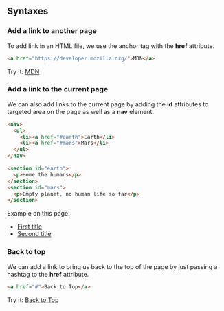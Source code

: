 ## Syntaxes

### Add a link to another page
To add link in an HTML file, we use the anchor tag with the **href** attribute.
```html
<a href="https://developer.mozilla.org/">MDN</a>
```
Try it: <a href="https://developer.mozilla.org/">MDN</a>

### Add a link to the current page
We can also add links to the current page by adding the **id** attributes to targeted area on the page as well as a **nav** element.
```html
<nav>
  <ul>
    <li><a href="#earth">Earth</li>
    <li><a href="#mars">Mars</li>
  </ul>
</nav>

<section id="earth">
  <p>Home the humans</p>
</section>
<section id="mars">
  <p>Empty planet, no human life so far</p>
</section>
```
Example on this page:
<nav>
  <ul>
    <li><a href="https://github.com/Lamy237/html-course/README.md#add-a-link-to-another-page">First title</a></li>
    <li><a href="https://github.com/Lamy237/html-course/README.md#add-a-link-to-the-current-page">Second title</a></li>
  </ul>
</nav>

### Back to top
We can add a link to bring us back to the top of the page by just passing a hashtag to the **href** attribute.
```html
<a href="#">Back to Top</a>
```
Try it: <a href="#">Back to Top</a>
